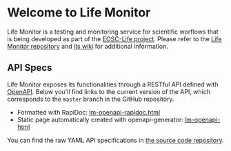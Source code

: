 # Welcome to Life Monitor

Life Monitor is a testing and monitoring service for scientific worflows that
is being developed as part of the [EOSC-Life
project](https://www.eosc-life.eu/). Please refer to the [Life Monitor
repository](https://github.com/crs4/life_monitor) and [its
wiki](https://github.com/crs4/life_monitor/wiki) for additional information.

## API Specs

Life Monitor exposes its functionalities through a RESTful API defined with
[OpenAPI](https://swagger.io/specification). Below you'll find links to the
current version of the API, which corresponds to the `master` branch in the
GitHub repository.

* Formatted with RapiDoc:  [lm-openapi-rapidoc.html](./lm-openapi-rapidoc.html)
* Static page automatically created with openapi-generator: [lm-openapi-html](./lm-openapi-html/index.html)

You can find the raw YAML API specifications in [the source code repository](https://github.com/crs4/life_monitor/tree/master/specs).  
